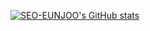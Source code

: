 [![SEO-EUNJOO's GitHub stats](https://github-readme-stats.vercel.app/api?username=SEO-EUNJOO)](https://github.com/SEO-EUNJOO/github-readme-stats)